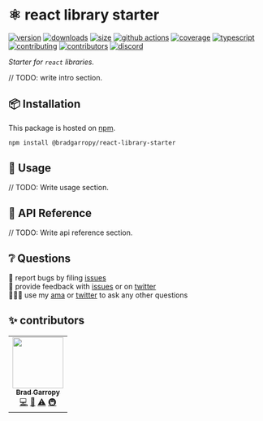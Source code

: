 # ⚛ react library starter

[![version][version-badge]][npm]
[![downloads][downloads-badge]][npm]
[![size][size-badge]][bundlephobia]
[![github actions][github-actions-badge]][github-actions]
[![coverage][codecov-badge]][codecov]
[![typescript][typescript-badge]][typescript]
[![contributing][contributing-badge]][contributing]
[![contributors][contributors-badge]][contributors]
[![discord][discord-badge]][discord]

_Starter for `react` libraries._

// TODO: write intro section.

## 📦 Installation

This package is hosted on [npm][npm].

```bash
npm install @bradgarropy/react-library-starter
```

## 🥑 Usage

// TODO: Write usage section.

## 📖 API Reference

// TODO: Write api reference section.

## ❔ Questions

🐛 report bugs by filing [issues][issues]  
📢 provide feedback with [issues][issues] or on [twitter][twitter]  
🙋🏼‍♂️ use my [ama][ama] or [twitter][twitter] to ask any other questions

## ✨ contributors

<!-- ALL-CONTRIBUTORS-LIST:START - Do not remove or modify this section -->
<!-- prettier-ignore-start -->
<!-- markdownlint-disable -->
<table>
  <tr>
    <td align="center"><a href="https://bradgarropy.com"><img src="https://avatars.githubusercontent.com/u/11336745?v=4?s=100" width="100px;" alt=""/><br /><sub><b>Brad Garropy</b></sub></a><br /><a href="https://github.com/bradgarropy/react-library-starter/commits?author=bradgarropy" title="Code">💻</a> <a href="https://github.com/bradgarropy/react-library-starter/commits?author=bradgarropy" title="Documentation">📖</a> <a href="https://github.com/bradgarropy/react-library-starter/commits?author=bradgarropy" title="Tests">⚠️</a> <a href="#infra-bradgarropy" title="Infrastructure (Hosting, Build-Tools, etc)">🚇</a></td>
  </tr>
</table>

<!-- markdownlint-restore -->
<!-- prettier-ignore-end -->

<!-- ALL-CONTRIBUTORS-LIST:END -->

[codecov]: https://app.codecov.io/gh/bradgarropy/react-library-starter
[contributing]: https://github.com/bradgarropy/react-library-starter/blob/master/contributing.md
[contributors]: #-contributors
[npm]: https://www.npmjs.com/package/@bradgarropy/react-library-starter
[codecov-badge]: https://img.shields.io/codecov/c/github/bradgarropy/react-library-starter?style=flat-square
[version-badge]: https://img.shields.io/npm/v/@bradgarropy/react-library-start.svg?style=flat-square
[downloads-badge]: https://img.shields.io/npm/dt/@bradgarropy/react-library-start?style=flat-square
[contributing-badge]: https://img.shields.io/badge/PRs-welcome-success?style=flat-square
[contributors-badge]: https://img.shields.io/github/all-contributors/bradgarropy/react-library-starter?style=flat-square
[issues]: https://github.com/bradgarropy/react-library-starter/issues
[twitter]: https://twitter.com/bradgarropy
[ama]: https://bradgarropy.com/ama
[bundlephobia]: https://bundlephobia.com/result?p=@bradgarropy/react-library-starter
[size-badge]: https://img.shields.io/bundlephobia/minzip/@bradgarropy/react-library-starter?style=flat-square
[github-actions]: https://github.com/bradgarropy/react-library-starter/actions
[github-actions-badge]: https://img.shields.io/github/workflow/status/bradgarropy/react-library-starter/%F0%9F%9A%80%20release?style=flat-square
[typescript]: https://www.typescriptlang.org/dt/search?search=%40bradgarropy%2Freact-library-starter
[typescript-badge]: https://img.shields.io/npm/types/@bradgarropy/react-library-starter?style=flat-square
[discord]: https://bradgarropy.com/discord
[discord-badge]: https://img.shields.io/discord/748196643140010015?style=flat-square
